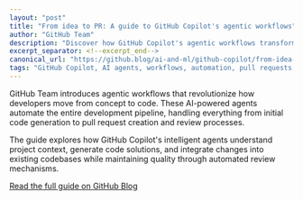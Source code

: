 ```yaml
---
layout: "post"
title: "From idea to PR: A guide to GitHub Copilot's agentic workflows"
author: "GitHub Team"
description: "Discover how GitHub Copilot's agentic workflows transform development by automating the entire journey from initial idea to pull request, streamlining code generation and review processes."
excerpt_separator: <!--excerpt_end-->
canonical_url: "https://github.blog/ai-and-ml/github-copilot/from-idea-to-pr-a-guide-to-github-copilots-agentic-workflows/"
tags: "GitHub Copilot, AI agents, workflows, automation, pull requests, code generation"
---
```


GitHub Team introduces agentic workflows that revolutionize how developers move from concept to code. These AI-powered agents automate the entire development pipeline, handling everything from initial code generation to pull request creation and review processes.<!--excerpt_end-->

The guide explores how GitHub Copilot's intelligent agents understand project context, generate code solutions, and integrate changes into existing codebases while maintaining quality through automated review mechanisms.

[Read the full guide on GitHub Blog](https://github.blog/ai-and-ml/github-copilot/from-idea-to-pr-a-guide-to-github-copilots-agentic-workflows/)